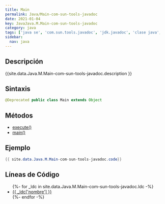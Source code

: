 ```yaml
---
title: Main
permalink: Java/Main-com-sun-tools-javadoc
date: 2021-01-04
key: JavaJava.M.Main-com-sun-tools-javadoc
category: java
tags: ['java se', 'com.sun.tools.javadoc', 'jdk.javadoc', 'clase java', 'Java 1.4']
sidebar: 
  nav: java
---
```


## Descripción
{{site.data.Java.M.Main-com-sun-tools-javadoc.description }}

## Sintaxis
~~~java
@Deprecated public class Main extends Object
~~~

## Métodos
* [execute()](/Java/Main-com-sun-tools-javadoc/execute)
* [main()](/Java/Main-com-sun-tools-javadoc/main)

## Ejemplo
~~~java
{{ site.data.Java.M.Main-com-sun-tools-javadoc.code}}
~~~

## Líneas de Código
<ul>
{%- for _ldc in site.data.Java.M.Main-com-sun-tools-javadoc.ldc -%}
   <li>
       <a href="{{_ldc['url'] }}">{{ _ldc['nombre'] }}</a>
   </li>
{%- endfor -%}
</ul>
